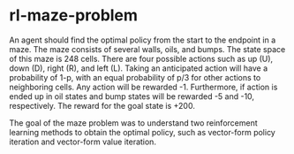 # rl-maze-problem
An agent should find the optimal policy from the start to the endpoint in a maze. The maze consists of several walls, oils, and bumps. The state space of this maze is 248 cells. There are four possible actions such as up (U), down (D), right (R), and left (L). Taking an anticipated action will have a probability of 1-p, with an equal probability of p/3 for other actions to neighboring cells. Any action will be rewarded -1. Furthermore, if action is ended up in oil states and bump states will be rewarded -5 and -10, respectively. The reward for the goal state is +200. 

The goal of the maze problem was to understand two reinforcement learning methods to obtain the optimal policy, such as vector-form policy iteration and vector-form value iteration. 
